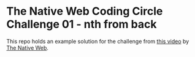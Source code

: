 # The Native Web Coding Circle Challenge 01 - nth from back

This repo holds an example solution for the challenge from [this video](https://youtu.be/kPR3IWC0Wvc) by [The Native Web](https://thenativeweb.io).
